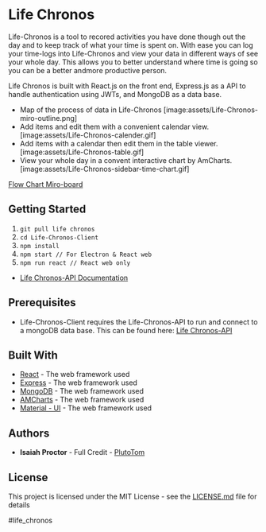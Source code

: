 # Life Chronos
Life-Chronos is a tool to recored activities you have done though out the day and to keep track of what your time is spent on. With ease you can log your time-logs into Life-Chronos and view your data in different ways of see your whole day.  This allows you to better understand  where  time is going so you can be a better andmore productive person. 

Life Chronos is built with React.js on the front end, Express.js as a API to handle authentication using JWTs, and MongoDB as a data base.
 
- Map of the process of data in Life-Chronos
[image:assets/Life-Chronos-miro-outline.png]
- Add items and edit them with a convenient calendar view. 
[image:assets/Life-Chronos-calender.gif]
- Add items with a calendar then edit them in the table viewer.
[image:assets/Life-Chronos-table.gif]
- View your whole day in a convent interactive chart by AmCharts.
[image:assets/Life-Chronos-sidebar-time-chart.gif]


[Flow Chart Miro-board](https://miro.com/app/board/o9J_lQSgT5o=/)
## Getting Started

1. `git pull life chronos`
2. `cd Life-Chronos-Client`
3. `npm install`
4. `npm start // For Electron & React web`
5. `npm run react // React web only`

- [Life Chronos-API Documentation](https://documenter.getpostman.com/view/11510427/TVt19QSo)

## Prerequisites

- Life-Chronos-Client requires the Life-Chronos-API to run and connect to a mongoDB data base. This can be found here: [Life Chronos-API](https://github.com/plutotom/Life-Chronos-API)

## Built With
- [React](https://reactjs.org/) - The web framework used
- [Express](https://expressjs.com/) - The web framework used
- [MongoDB](https://www.mongodb.com) - The web framework used
- [AMCharts](https://www.amcharts.com/) - The web framework used
- [Material - UI](https://material-ui.com/) - The web framework used

## Authors
- **Isaiah Proctor** - Full Credit - [PlutoTom](https://github.com/plutotom)

## License
This project is licensed under the MIT License - see the [LICENSE.md](LICENSE.md) file for details

#life_chronos
